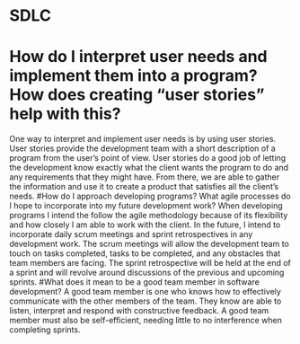 # SDLC

# How do I interpret user needs and implement them into a program? How does creating “user stories” help with this?
One way to interpret and implement user needs is by using user stories. User stories provide the development team with a short description of a program from the user’s point of view. User stories do a good job of letting the development know exactly what the client wants the program to do and any requirements that they might have. From there, we are able to gather the information and use it to create a product that satisfies all the client’s needs.
#How do I approach developing programs? What agile processes do I hope to incorporate into my future development work?
When developing programs I intend the follow the agile methodology because of its flexibility and how closely I am able to work with the client. In the future, I intend to incorporate daily scrum meetings and sprint retrospectives in any development work. The scrum meetings will allow the development team to touch on tasks completed, tasks to be completed, and any obstacles that team members are facing. The sprint retrospective will be held at the end of a sprint and will revolve around discussions of the previous and upcoming sprints.
#What does it mean to be a good team member in software development?
A good team member is one who knows how to effectively communicate with the other members of the team. They know are able to listen, interpret and respond with constructive feedback. A good team member must also be self-efficient, needing little to no interference when completing sprints.
